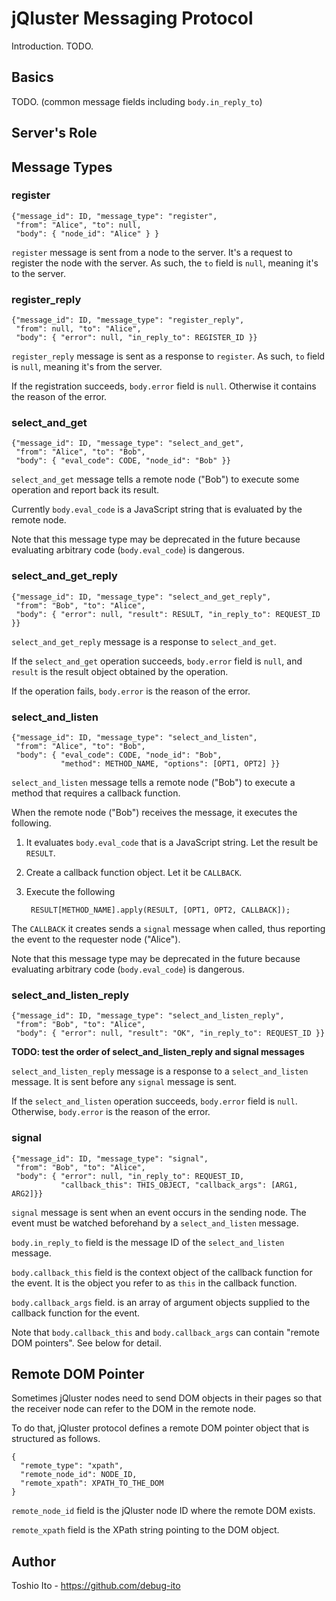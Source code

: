 # jQluster Messaging Protocol

Introduction. TODO.

## Basics

TODO. (common message fields including `body.in_reply_to`)

## Server's Role

## Message Types

### register

    {"message_id": ID, "message_type": "register",
     "from": "Alice", "to": null,
     "body": { "node_id": "Alice" } }

`register` message is sent from a node to the server. It's a request to register the node with the server. As such, the `to` field is `null`, meaning it's to the server.

### register_reply

    {"message_id": ID, "message_type": "register_reply",
     "from": null, "to": "Alice",
     "body": { "error": null, "in_reply_to": REGISTER_ID }}

`register_reply` message is sent as a response to `register`. As such, `to` field is `null`, meaning it's from the server.

If the registration succeeds, `body.error` field is `null`. Otherwise it contains the reason of the error.

### select_and_get

    {"message_id": ID, "message_type": "select_and_get",
     "from": "Alice", "to": "Bob",
     "body": { "eval_code": CODE, "node_id": "Bob" }}

`select_and_get` message tells a remote node ("Bob") to execute some operation and report back its result.

Currently `body.eval_code` is a JavaScript string that is evaluated by the remote node.

Note that this message type may be deprecated in the future because evaluating arbitrary code (`body.eval_code`) is dangerous.

### select_and_get_reply

    {"message_id": ID, "message_type": "select_and_get_reply",
     "from": "Bob", "to": "Alice",
     "body": { "error": null, "result": RESULT, "in_reply_to": REQUEST_ID }}

`select_and_get_reply` message is a response to `select_and_get`.

If the `select_and_get` operation succeeds, `body.error` field is `null`, and `result` is the result object obtained by the operation.

If the operation fails, `body.error` is the reason of the error.


### select_and_listen

    {"message_id": ID, "message_type": "select_and_listen",
     "from": "Alice", "to": "Bob",
     "body": { "eval_code": CODE, "node_id": "Bob",
               "method": METHOD_NAME, "options": [OPT1, OPT2] }}

`select_and_listen` message tells a remote node ("Bob") to execute a method that requires a callback function.

When the remote node ("Bob") receives the message, it executes the following.

1. It evaluates `body.eval_code` that is a JavaScript string. Let the result be `RESULT`.
2. Create a callback function object. Let it be `CALLBACK`.
3. Execute the following

        RESULT[METHOD_NAME].apply(RESULT, [OPT1, OPT2, CALLBACK]);

The `CALLBACK` it creates sends a `signal` message when called, thus reporting the event to the requester node ("Alice").

Note that this message type may be deprecated in the future because evaluating arbitrary code (`body.eval_code`) is dangerous.

### select_and_listen_reply

    {"message_id": ID, "message_type": "select_and_listen_reply",
     "from": "Bob", "to": "Alice",
     "body": { "error": null, "result": "OK", "in_reply_to": REQUEST_ID }}

**TODO: test the order of select_and_listen_reply and signal messages**

`select_and_listen_reply` message is a response to a `select_and_listen` message.  It is sent before any `signal` message is sent.

If the `select_and_listen` operation succeeds, `body.error` field is `null`. Otherwise, `body.error` is the reason of the error.

### signal

    {"message_id": ID, "message_type": "signal",
     "from": "Bob", "to": "Alice",
     "body": { "error": null, "in_reply_to": REQUEST_ID,
               "callback_this": THIS_OBJECT, "callback_args": [ARG1, ARG2]}}

`signal` message is sent when an event occurs in the sending node. The event must be watched beforehand by a `select_and_listen` message.

`body.in_reply_to` field is the message ID of the `select_and_listen` message.

`body.callback_this` field is the context object of the callback function for the event. It is the object you refer to as `this` in the callback function.

`body.callback_args` field. is an array of argument objects supplied to the callback function for the event.

Note that `body.callback_this` and `body.callback_args` can contain "remote DOM pointers". See below for detail.


## Remote DOM Pointer

Sometimes jQluster nodes need to send DOM objects in their pages so that the receiver node can refer to the DOM in the remote node.

To do that, jQluster protocol defines a remote DOM pointer object that is structured as follows.

    {
      "remote_type": "xpath",
      "remote_node_id": NODE_ID,
      "remote_xpath": XPATH_TO_THE_DOM
    }

`remote_node_id` field is the jQluster node ID where the remote DOM exists.

`remote_xpath` field is the XPath string pointing to the DOM object.


## Author

Toshio Ito - https://github.com/debug-ito

